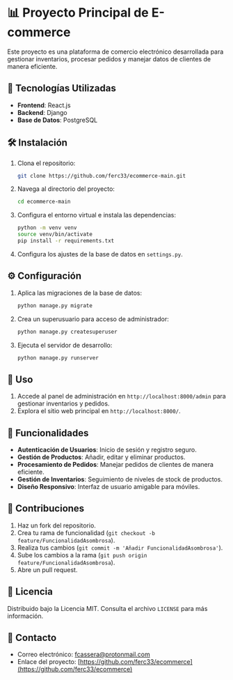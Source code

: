 
# 📊 Proyecto Principal de E-commerce

Este proyecto es una plataforma de comercio electrónico desarrollada para gestionar inventarios, procesar pedidos y manejar datos de clientes de manera eficiente.

## 🚀 Tecnologías Utilizadas

- **Frontend**: React.js
- **Backend**: Django
- **Base de Datos**: PostgreSQL


## 🛠️ Instalación

1. Clona el repositorio:
   ```sh
   git clone https://github.com/ferc33/ecommerce-main.git
   ```
2. Navega al directorio del proyecto:
   ```sh
   cd ecommerce-main
   ```
3. Configura el entorno virtual e instala las dependencias:
   ```sh
   python -m venv venv
   source venv/bin/activate
   pip install -r requirements.txt
   ```
4. Configura los ajustes de la base de datos en `settings.py`.

## ⚙️ Configuración

1. Aplica las migraciones de la base de datos:
   ```sh
   python manage.py migrate
   ```
2. Crea un superusuario para acceso de administrador:
   ```sh
   python manage.py createsuperuser
   ```
3. Ejecuta el servidor de desarrollo:
   ```sh
   python manage.py runserver
   ```

## 🚀 Uso

1. Accede al panel de administración en `http://localhost:8000/admin` para gestionar inventarios y pedidos.
2. Explora el sitio web principal en `http://localhost:8000/`.

## 🌟 Funcionalidades

- **Autenticación de Usuarios**: Inicio de sesión y registro seguro.
- **Gestión de Productos**: Añadir, editar y eliminar productos.
- **Procesamiento de Pedidos**: Manejar pedidos de clientes de manera eficiente.
- **Gestión de Inventarios**: Seguimiento de niveles de stock de productos.
- **Diseño Responsivo**: Interfaz de usuario amigable para móviles.

## 🤝 Contribuciones

1. Haz un fork del repositorio.
2. Crea tu rama de funcionalidad (`git checkout -b feature/FuncionalidadAsombrosa`).
3. Realiza tus cambios (`git commit -m 'Añadir FuncionalidadAsombrosa'`).
4. Sube los cambios a la rama (`git push origin feature/FuncionalidadAsombrosa`).
5. Abre un pull request.

## 📜 Licencia

Distribuido bajo la Licencia MIT. Consulta el archivo `LICENSE` para más información.

## 📧 Contacto

- Correo electrónico: fcassera@protonmail.com
- Enlace del proyecto: [https://github.com/ferc33/ecommerce](https://github.com/ferc33/ecommerce)


